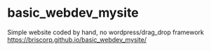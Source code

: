 # basic_webdev_mysite
Simple website coded by hand, no wordpress/drag_drop framework
https://briscorp.github.io/basic_webdev_mysite/
